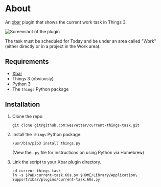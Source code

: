 # About

An [xbar][gh-xbar] plugin that shows the current work task in Things 3.

![Screenshot of the plugin](preview.png)

The task must be scheduled for Today and be under an area called "Work" (either directly or in a project in the Work area).

## Requirements

*   [Xbar][gh-xbar]
*   Things 3 (obviously)
*   Python 3
*   The `things` Python package

## Installation

1.  Clone the repo:

    ```
    git clone git@github.com:wesvetter/current-things-task.git
    ```

2.  Install the `things` Python package:

    ```
    /usr/bin/pip3 install things.py
    ```

    (View the `.py` file for instructions on using Python via Homebrew)

3.  Link the script to your Xbar plugin directory.

    ```
    cd current-things-task
    ln -s $PWD/current-task.60s.py $HOME/Library/Application\ Support/xbar/plugins/current-task.60s.py
    ```


[gh-xbar]: https://github.com/matryer/xbar
